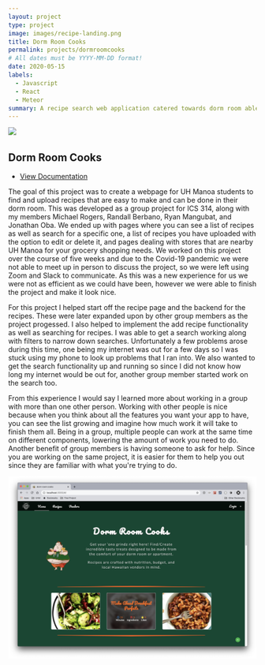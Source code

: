 ```yaml
---
layout: project
type: project
image: images/recipe-landing.png
title: Dorm Room Cooks
permalink: projects/dormroomcooks
# All dates must be YYYY-MM-DD format!
date: 2020-05-15
labels:
  - Javascript
  - React
  - Meteor
summary: A recipe search web application catered towards dorm room able meals.
---
```


<img class="ui image" src="../images/all-recipes.png">

## Dorm Room Cooks
- [View Documentation](https://github.com/dorm-room-cook/dorm-room-cook)

The goal of this project was to create a webpage for UH Manoa students to find and upload recipes that are easy to make and can be done in their dorm room. This was developed as a group project for ICS 314, along with my members Michael Rogers, Randall Berbano, Ryan Mangubat, and Jonathan Oba. We ended up with pages where you can see a list of recipes as well as search for a specific one, a list of recipes you have uploaded with the option to edit or delete it, and pages dealing with stores that are nearby UH Manoa for your grocery shopping needs. We worked on this project over the course of five weeks and due to the Covid-19 pandemic we were not able to meet up in person to discuss the project, so we were left using Zoom and Slack to communicate. As this was a new experience for us we were not as efficient as we could have been, however we were able to finish the project and make it look nice.

For this project I helped start off the recipe page and the backend for the recipes. These were later expanded upon by other group members as the project progessed. I also helped to implement the add recipe functionality as well as searching for recipes. I was able to get a search working along with filters to narrow down searches. Unfortunately a few problems arose during this time, one being my internet was out for a few days so I was stuck using my phone to look up problems that I ran into. We also wanted to get the search functionality up and running so since I did not know how long my internet would be out for, another group member started work on the search too.

From this experience I would say I learned more about working in a group with more than one other person. Working with other people is nice because when you think about all the features you want your app to have, you can see the list growing and imagine how much work it will take to finish them all. Being in a group, multiple people can work at the same time on different components, lowering the amount of work you need to do. Another benefit of group members is having someone to ask for help. Since you are working on the same project, it is easier for them to help you out since they are familiar with what you're trying to do.

<img class="ui image" src="../images/recipe-landing.png">
